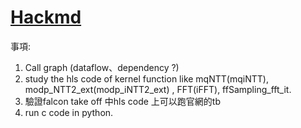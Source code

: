 # [Hackmd](https://hackmd.io/dHZJ8WWDSXKeoND5C0IE9Q?view)
事項:
1. Call graph (dataflow、dependency ?) 
2. study the hls code of kernel function like mqNTT(mqiNTT), modp_NTT2_ext(modp_iNTT2_ext) , FFT(iFFT), ffSampling_fft_it.
3. 驗證falcon take off 中hls code 上可以跑官網的tb
4. run c code in python.
